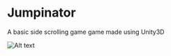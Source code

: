 # Jumpinator
A basic side scrolling game game made using Unity3D

![Alt text](relative/path/to/img.jpg?raw=true "Screenshot.png")


